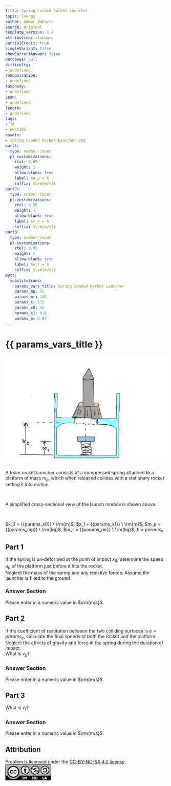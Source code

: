 ```yaml
---
title: Spring Loaded Rocket Launcher
topic: Energy
author: Ammar Zahavir
source: Original
template_version: 1.4
attribution: standard
partialCredit: true
singleVariant: false
showCorrectAnswer: false
outcomes: null
difficulty:
- undefined
randomization:
- undefined
taxonomy:
- undefined
span:
- undefined
length:
- undefined
tags:
- TA
- APSC181
assets:
- Spring Loaded Rocket Launcher.png
part1:
  type: number-input
  pl-customizations:
    rtol: 0.05
    weight: 1
    allow-blank: true
    label: $u_p = $
    suffix: $\rm{m/s}$
part2:
  type: number-input
  pl-customizations:
    rtol: 0.05
    weight: 1
    allow-blank: true
    label: $v_p = $
    suffix: $\rm{m/s}$
part3:
  type: number-input
  pl-customizations:
    rtol: 0.05
    weight: 1
    allow-blank: true
    label: $v_r = $
    suffix: $\rm{m/s}$
myst:
  substitutions:
    params_vars_title: Spring Loaded Rocket Launcher
    params_mp: 95
    params_mr: 148
    params_k: 372
    params_x0: 42
    params_x1: 9.6
    params_e: 0.84
---
```

# {{ params_vars_title }}
<img src="Spring Loaded Rocket Launcher.png" width=800>

A foam rocket launcher consists of a compressed spring attached to a platform of mass $m_p$, which when released collides with a stationary rocket setting it into motion.

<br>

A simplified cross-sectional view of the launch module is shown above.

<br>

$x_0 = {{params_x0}} \ \rm{m}$, $x_1 = {{params_x1}} \ \rm{m}$, $m_p = {{params_mp}} \ \rm{kg}$, $m_r = {{params_mr}} \ \rm{kg}$, $k = {{params_k}}$.

## Part 1

If the spring is un-deformed at the point of impact $x_0$, determine the speed $u_p$ of the platform just before it hits the rocket.
<br>
Neglect the mass of the spring and any resistive forces. Assume the launcher is fixed to the ground.

### Answer Section

Please enter in a numeric value in $\rm{m/s}$.

## Part 2

If the coefficient of restitution between the two colliding surfaces is $e = {{params_e}}$, calculate the final speeds of both the rocket and the platform.
<br>
Neglect the effects of gravity and force in the spring during the duration of impact.
<br>
What is $v_p$?

### Answer Section

Please enter in a numeric value in $\rm{m/s}$.

## Part 3

What is $v_r$?

### Answer Section

Please enter in a numeric value in $\rm{m/s}$.

## Attribution

Problem is licensed under the [CC-BY-NC-SA 4.0 license](https://creativecommons.org/licenses/by-nc-sa/4.0/).<br> ![The Creative Commons 4.0 license requiring attribution-BY, non-commercial-NC, and share-alike-SA license.](https://raw.githubusercontent.com/firasm/bits/master/by-nc-sa.png)